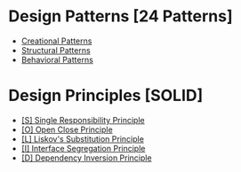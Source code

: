 # Design Patterns [24 Patterns]
* [Creational Patterns](https://github.com/ilyabulychev/DESIGN-PATTERNS/tree/master/DESIGN-PATTERNS/CREATIONAL)
* [Structural Patterns](https://github.com/ilyabulychev/DESIGN-PATTERNS/tree/master/DESIGN-PATTERNS/STRUCTURAL)
* [Behavioral Patterns](https://github.com/ilyabulychev/DESIGN-PATTERNS/tree/master/DESIGN-PATTERNS/BEHAVIORAL)

# Design Principles [SOLID]
* [[S] Single Responsibility Principle](https://github.com/ilyabulychev/DESIGN-PATTERNS/tree/master/DESIGN-PRINCIPLES/%5BS%5D%20Single%20Responsibility%20Principle)
* [[O] Open Close Principle](https://github.com/ilyabulychev/DESIGN-PATTERNS/tree/master/DESIGN-PRINCIPLES/%5BO%5D%20Open%20Close%20Principle)
* [[L] Liskov's Substitution Principle](https://github.com/ilyabulychev/DESIGN-PATTERNS/tree/master/DESIGN-PRINCIPLES/%5BL%5D%20Liskov's%20Substitution%20Principle)
* [[I] Interface Segregation Principle](https://github.com/ilyabulychev/DESIGN-PATTERNS/tree/master/DESIGN-PRINCIPLES/%5BI%5D%20Interface%20Segregation%20Principle)
* [[D] Dependency Inversion Principle](https://github.com/ilyabulychev/DESIGN-PATTERNS/tree/master/DESIGN-PRINCIPLES/%5BD%5D%20Dependency%20Inversion%20Principle)

